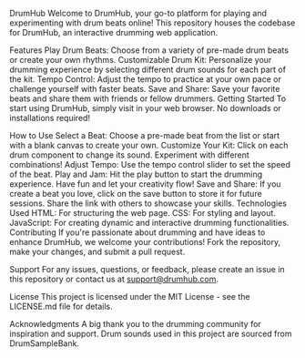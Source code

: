 DrumHub
Welcome to DrumHub, your go-to platform for playing and experimenting with drum beats online! This repository houses the codebase for DrumHub, an interactive drumming web application.

Features
Play Drum Beats: Choose from a variety of pre-made drum beats or create your own rhythms.
Customizable Drum Kit: Personalize your drumming experience by selecting different drum sounds for each part of the kit.
Tempo Control: Adjust the tempo to practice at your own pace or challenge yourself with faster beats.
Save and Share: Save your favorite beats and share them with friends or fellow drummers.
Getting Started
To start using DrumHub, simply visit in your web browser. No downloads or installations required!

How to Use
Select a Beat: Choose a pre-made beat from the list or start with a blank canvas to create your own.
Customize Your Kit: Click on each drum component to change its sound. Experiment with different combinations!
Adjust Tempo: Use the tempo control slider to set the speed of the beat.
Play and Jam: Hit the play button to start the drumming experience. Have fun and let your creativity flow!
Save and Share: If you create a beat you love, click on the save button to store it for future sessions. Share the link with others to showcase your skills.
Technologies Used
HTML: For structuring the web page.
CSS: For styling and layout.
JavaScript: For creating dynamic and interactive drumming functionalities.
Contributing
If you're passionate about drumming and have ideas to enhance DrumHub, we welcome your contributions! Fork the repository, make your changes, and submit a pull request.

Support
For any issues, questions, or feedback, please create an issue in this repository or contact us at support@drumhub.com.

License
This project is licensed under the MIT License - see the LICENSE.md file for details.

Acknowledgments
A big thank you to the drumming community for inspiration and support.
Drum sounds used in this project are sourced from DrumSampleBank.
